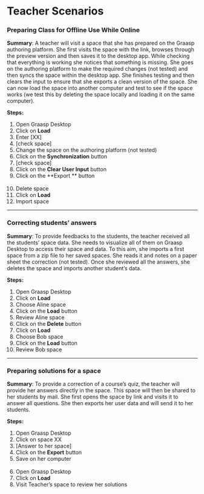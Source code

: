 # Teacher Scenarios

### Preparing Class for Offline Use While Online

**Summary**: A teacher will visit a space that she has prepared on the Graasp authoring platform. She first visits the space with the link, browses through the preview version and then saves it to the desktop app. While checking that everything is working she notices that something is missing. She goes on the authoring platform to make the required changes (not tested) and then syncs the space within the desktop app. She finishes testing and then clears the input to ensure that she exports a clean version of the space. She can now load the space into another computer and test to see if the space works (we test this by deleting the space locally and loading it on the same computer).

**Steps:**

1. Open Graasp Desktop
2. Click on **Load**
3. Enter [XX]
4. [check space]
5. Change the space on the authoring platform (not tested)
6. Click on the **Synchronization** button
7. [check space]
8. Click on the **Clear User Input** button
9. Click on the **Export ** button
   <br/><br/>
10. Delete space
11. Click on **Load**
12. Import space

---

### Correcting students’ answers

**Summary**: To provide feedbacks to the students, the teacher received all the students’ space data. She needs to visualize all of them on Graasp Desktop to access their space and data. To this aim, she imports a first space from a zip file to her saved spaces. She reads it and notes on a paper sheet the correction (not tested). Once she reviewed all the answers, she deletes the space and imports another student’s data.

**Steps:**

1. Open Graasp Desktop
2. Click on **Load**
3. Choose Aline space
4. Click on the **Load** button
5. Review Aline space
6. Click on the **Delete** button
7. Click on **Load**
8. Choose Bob space
9. Click on the **Load** button
10. Review Bob space

---

### Preparing solutions for a space

**Summary**: To provide a correction of a course’s quiz, the teacher will provide her answers directly in the space. This space will then be shared to her students by mail. She first opens the space by link and visits it to answer all questions. She then exports her user data and will send it to her students.

**Steps:**

1. Open Graasp Desktop
2. Click on space XX
3. [Answer to her space]
4. Click on the **Export** button
5. Save on her computer
   <br/><br/>
6. Open Graasp Desktop
7. Click on **Load**
8. Visit Teacher’s space to review her solutions
